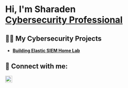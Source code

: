 <h1>Hi, I'm Sharaden<br/> <a href="https://www.linkedin.com/in/sharadencole/">Cybersecurity Professional</a></h1>

<h2>👨‍💻 My Cybersecurity Projects</h2>

- <b>[Building Elastic SIEM Home Lab</b>](https://github.com/Lokage7/Elastic-SIEM-Home-Lab)




<h2> 🤳 Connect with me:</h2>

[<img align="left" alt="SharadenCole | LinkedIn" width="22px" src="https://i.sstatic.net/gVE0j.png" />][linkedin]

[linkedin]: https://www.linkedin.com/in/sharadencole



<!--
**joshmadakor1/joshmadakor1** is a ✨ _special_ ✨ repository because its `README.md` (this file) appears on your GitHub profile.

Here are some ideas to get you started:

- 🔭 I’m currently working on ...
- 🌱 I’m currently learning ...
- 👯 I’m looking to collaborate on ...
- 🤔 I’m looking for help with ...
- 💬 Ask me about ...
- 📫 How to reach me: ...
- 😄 Pronouns: ...
- ⚡ Fun fact: ...
-->

